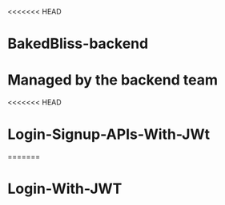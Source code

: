 <<<<<<< HEAD
# BakedBliss-backend
Managed by the backend team
=======
<<<<<<< HEAD
# Login-Signup-APIs-With-JWt
=======
# Login-With-JWT
